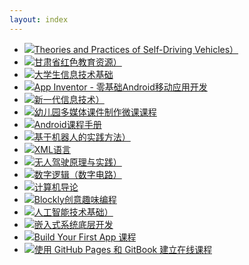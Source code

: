 ```yaml
---
layout: index
---
```

* [![Theories and Practices of Self-Driving Vehicles）](/images/book-thumb/ENselfDriving.png)](https://rocape.gitbook.io/selfdrivingen/)
* [![甘肃省红色教育资源）](/images/book-thumb/Educational-Resources-in-Gansu.jpg)](https://www.yuque.com/books/share/30164ee6-d8c8-41cb-86dc-bd02df838aba)
* [![大学生信息技术基础](/images/book-thumb/Information-Technology-Foundation.png)](https://luyuwen.gitbooks.io/uitf/content/)
* [![App Inventor - 零基础Android移动应用开发](/images/book-thumb/app-inventer.png)](https://minghuiwu.gitbooks.io/appinventor/content/)
* [![新一代信息技术）](/images/book-thumb/New-generation-information-technology.png)](https://www.yuque.com/swiftsonwran/myyobi)
* [![幼儿园多媒体课件制作微课课程](/images/book-thumb/kindergarten.png)](https://blockly.gitbook.io/kmcp/)
* [![Android课程手册](/images/book-thumb/android-course.png)](https://mobile100.gitbooks.io/android/content/)
* [![基于机器人的实践方法）](/images/book-thumb/robot-based-practice.png)](https://zhaoyilun22.gitbook.io/robot/)
* [![XML语言](/images/book-thumb/xmlLanguage.png)](https://rocape.gitbook.io/xmllanguage/)
* [![无人驾驶原理与实践）](/images/book-thumb/selfDriving.png)](https://rocape.gitbook.io/selfdrivingcn/)
* [![数字逻辑（数字电路）](/images/book-thumb/Digital-logic-digital-circuit.png)](https://zhumx13.gitbooks.io/graduation_book/content/)
* [![计算机导论](/images/book-thumb/introduce_to_computer.png)](https://kinggolzu.gitbooks.io/introduction-to-computer/content/)
* [![Blockly创意趣味编程](/images/book-thumb/play_with_blockly.png)](https://rocape.gitbook.io/blockly/)
* [![人工智能技术基础）](/images/book-thumb/AItf.png)](https://rocape.gitbook.io/aitf/)
* [![嵌入式系统底层开发](/images/book-thumb/embed_logo.png)](https://cooc-china.gitbooks.io/embedded-system-development/content/)
* [![Build Your First App 课程](/images/book-thumb/build-your-first-app.jpg)](https://cooc-china.gitbooks.io/build-your-first-app-course/content/)
* [![使用 GitHub Pages 和 GitBook 建立在线课程](/images/book-thumb/howto_logo.png)](https://zhip21.gitbook.io/cooc-howto-book/)
